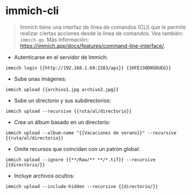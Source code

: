 # immich-cli

> Immich tiene una interfaz de línea de comandos (CLI) que le permite realizar ciertas acciones desde la línea de comandos.
> Vea también: `immich-go`.
> Más información: <https://immich.app/docs/features/command-line-interface/>.

- Autenticarse en el servidor de Immich:

`immich login {{http://192.168.1.69:2283/api}} {{HFEJ38DNSDUEG}}`

- Sube unas imágenes:

`immich upload {{archivo1.jpg archivo2.jpg}}`

- Sube un directorio y sus subdirectorios:

`immich upload --recursive {{ruta/al/directorio}}`

- Crea un álbum basado en un directorio:

`immich upload --album-name "{{Vacaciones de verano}}" --recursive {{ruta/al/directorio}}`

- Omite recursos que coincidan con un patrón global:

`immich upload --ignore {{**/Raw/** **/*.tif}} --recursive {{directorio/}}`

- Incluye archivos ocultos:

`immich upload --include-hidden --recursive {{directorio/}}`
